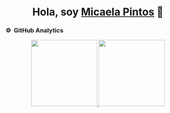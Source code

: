 <div align="center">
<h1 align="center">Hola, soy <a href="https://micapintos.online">Micaela Pintos</a> 👋</h1>
</div>

### ⚙️ &nbsp;GitHub Analytics

<p align="center">
<a href="https://github.com/pintosmicaela">
  <img height="180em" src="https://github-readme-stats-eight-theta.vercel.app/api?username=pintosmicaela&show_icons=true&theme=algolia&include_all_commits=true&count_private=true"/>
  <img height="180em" src="https://github-readme-stats-eight-theta.vercel.app/api/top-langs/?username=pintosmicaela&layout=compact&langs_count=8&theme=algolia"/>
</a>
</p>
